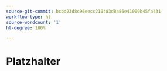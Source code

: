 ```yaml
---
source-git-commit: bcbd23d8c96eecc210483d8a86e41000b45fa431
workflow-type: ht
source-wordcount: '1'
ht-degree: 100%

---
```

# Platzhalter
